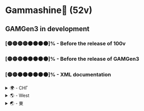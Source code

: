 # Gammashine💛 (52v)
##  GAMGen3 in development

### [🟡🟡🟡🟡⚫⚫⚫⚫]% - Before the release of 100v  
### [🟡🟡🟡⚫⚫⚫⚫⚫]% - Before the release of GAMGen3  
### [🟡🟡⚫⚫⚫⚫⚫⚫]% - XML documentation    

<details>
  <summary>🌍 - СНГ</summary>

💛 Кошачья библиотчека в совокупе с системой GAM - Модульная архитектура Гаммы.
- Данная библиотека сделана любителем для собственных нужд и своих идей. Библиотека открыта для любого желающего, если вам понравится моя концепция разработки видеоигр❗❗❗

🔶 Понимание концепции:
- Модульность - Я стараюсь с каждым разом делать больше упор на самобытность всех систем, так как у меня все состоит из модулей
- Изменчивость - В системе я предусматриваю изменчивость всего, чего я могу реализовать. Например модули могут менять свое состояние тем самым открывая собственные возможности и повышая производительность без каких либо усилий
- Унификация - Здесь практически везде используются собственный стандарт именования и построения. При построении проекта он сам по себе начинает документировать из-за единоличного API. Есть конечно некоторые механизмы которые выбиваются вне самой системы, но стараюсь их всех подогнать в одну сторону. Практически все унаследовано от интерфейсов, которые используются таким образом, что описывают и стандартизируют проект, если конечно же все написано на Мастермайндах.
- Модифицируемость - Позволяет стараться по минимум изменять или даже добавлять вовсе новый функционал без лишнего затрагивания других мест
- Простота - Система не делается таким образом, чтобы "красоваться" ее сложностью и не пониманию других. Изначально вся задумка и начиналась с того, чтобы упростить написание проектов. Также в системе сложно запутаться, так как в основном она имеет 5 звеньев везде, если вы пишите по ее стандартам. Синхронизация данных может оказаться самой мудренной частью, но если следовать именованию и концепции данных (как описано ниже) - запутанность будет сводится к минимуму.

🔶 Понимание системы:
0) 0_RulecoreSupremind - Вся назовем ее архитектура и ее особенности начинаются отсюда. На самом деле это такая же система (4_Mastermind), но имеет нюанс - он проигрывает другие системы и имеет немного отличий в структуре, так как в системе предусмотренно изменчивость состояний, о чем пойдет речь дальше. По строение и понимаю это тоже самое, что и другие системы. Не смотря на то, что все системы унаследованы от MonoBehaviour, только RulecoreSupremind использует его методы, нежели другие, хотя все системы могут проиграть самих себя.
1) 1_Fold - Данные, они же "Складки" - что намекает на их изменчивость. Изначально концепция всей системы начиналась с модульного оригами, что кстати по сути и остается в ее сердцевине, пусть и не так вызывающе. Отличие данных является в том, что они практически все публичны. Я решила, что к данным пусть будут иметь доступ все, ибо запутаться в этом очень сложно. Также большой акцент на переиспользовании тех же данных, которые имеются в других модулях (2_Module). Данные делятся на 4 вида:
  - Mod2ata - Данные, которые относятся конкретно к модулю для описания его изменчивости (GAMGen3 с модулем - IMultipurposeModulable).
  - Fold - Данные, которые требуются для работы самого модуля, они имеют в себе суть привязанности к самому модулю. Такие данные именуются как - FishFold.
  - Bind - Данные, которые требуются для дополнительной работы модуля извне (суть переиспользования других данных). В дальнейшем их нужно синхронизировать. Такие данные именуются как - FishBind.
  - Info - Данные, которые предоставляются модулем для удобного использования другим системам и модулям, которые в свою очередь становятся Bind-данными. Но есть нюанс - данный тип данных никак не участвует в работе модуля, откуда они были созданы изначально. Такие данные именуются как - FishInformation.
2) 2_Module - Модули нужны для реализации функционала систем. Они имеют очень короткую отвественность и отвечают только за свой контекст. Модули в основном проигрываются системой. Модули в принципе не привязаны кому либо изначально и могут быть проиграны где угодно, так как система унифицирована. Модули содержат минимум двое данных - Mod2ata и Fold. У модулей есть довольно общирный набор типов этих самых модулей:
  - IModulable - Является основой всех остальных модулей. Имеет в себе два метода - Коллекции (Collection();) и Уничтожения (Elimination();).
  - IRegularModulable : IModulable - Также является основой, так как в себе имеет метод проигрывания - Playback();.
  - IUniversalModulable : IModulable - Модуль из GAMGen2, который имеет в себе преопределенные данные для его изменчивости. Является таким началом для построения системы для GAMGen2
  - IPlayableModulable : IRegularModulable - Основной модуль из GAMGen2, который также имеет набор данных аналогичный как у IUniversalModulable. Позволяет проигрывать функционал, а также включать или выключать модуль для изменчивости состояния и также позволяет экономить производительность.
  - IMultipurposeModulable<T> : IRegularModulable - Основной модуль уже из GAMGen3 для построения собственных модулей, который в свою очередь стал по истине универсальным. Данный модуль можно сказать является заменой модулей из GAMGen2, который предоставляет больше гибкости, пусть с меньшей конкреткой
  - IMainstreamModulable : IMultipurposeModulable<T> - Главный модуль GAMGen3, на который идет акцент всех основных систем и построения других проектов соотвественно. Под капотом это преопределенный модуль которые имеет в себе уже определнный набор данных и пару новых методов для более гибкой работы с ними. Shutdown(); - данный метод позволяет удобно перенести логику того, когда модуль был выключен. Lightback(); - интересный метод с новой концепцией которая вытекла из того нюанса, что система благодаря выключению модулей в подходящие моменты может повысить производительность. Я пошла дальше и сделала "легковесный" проигрываемый модуль, который может запуститься после основной логики из Playback и уже у себя крутить более легкий функционал или даже просто передавать данные для правильной работы других модулей без лишних расчетов.
3) 3_Manifold (Collector) - Коллекторы можно назвать как специальные данные для конкретной системы. В нем содержится список всех модулей и данных, которые нужны самой системе. Дальше будет ясно зачем. Также в нем есть метод Changeover(); который позволяет коллекционировать новые модули, удалять и другие возможности которые предоставит пользователь. Коллектор может принимать в себя разные перечисления (enum) для реализации своего функционала. Например RulecoreSupremind имеет свою реализацию, более простую чем у стандартизации других систем
4) 4_Mastermind - Системы, которые сообственно и управляют своими модулями и данными которые содержатся в его Коллекторе. На самом деле система это такой же модуль, он даже унаследован от него, но он позволяет подготовить и правильно синхронизировать данные между модулями и даже системами если есть такая необходимость с помощью механизма переиспользования данных не имея прямых ссылок с другими системами. Системы друг о друге ничего не знают
5) 5_Controllable - Состояния (они же enumeration) которые выполняют чуть ли не половину работы всей системы. В моей назовем ее архитектуре, а я бы назвала это все же системой - основной упор на контроль состояний. Состояния не только позволяют менять менять что-то, как например проигрывать ли модуль или нет, но еще одной концепцией у меня это являюется как "Изменения и привязанность на кончиках пальцев", где разные состояния могут конвертироваться в другие которые понимает конкретная система и тем самым передавая не данные, а условное состояние. Можно сказать что высшая форма управлением между собой является именно на состоянии, а не данными - это более примитивный и грубый способ синхронизации. Как ни странно, но для автоматизации и работы с ними есть Оригамма Supervision, которая отвечает за управлением разных состояний и их конвертаций для общения разных систем
6) 6s_Origamma - Оригами или же ОриГамма являются необычным функционалом который выделяется на фоне всей системы. Они работают по принципу коллекций и выглядят как классическая реализация класса/структуры. Одной из особенностей их в том, что функционал у них фиксированный, когда у системы концепция изменчивости.
7) 7s_Actress - Актрисы являются также выбивающимся подспорием системы. Это полу-унифицированные интерфейсы для "обогащения" модуля или для универсальной замены части функционала у модуля. Также является чем-то классическим, нежели чем у меня. Это гибридный механизм позволяющий делать реализации еще гибче. Вообще актрисы были задуманы как отдельная система, но по итогу стала частью GAM.
8) 8m_Machine - Изначально я планировала сделать что-то более большим, но машины являются статической реализацией опреденного функционала (static).
  
</details>

<details>
  <summary>🌎 - West</summary>

💛 The cat library in conjunction with the GAM system is a modular architecture of Gamma.
- This library is made by an amateur for his own needs and his own ideas. The library is open to anyone, if you like my video game development concept❗❗❗

Understanding the concept:
- Modularity - Every time I try to put more emphasis on the originality of all systems, since everything consists of modules
- Variability - In the system, I envisage the variability of everything that I can implement. For example, modules can change their state, thereby opening up their own capabilities and increasing productivity without any effort
- Unification - Here, almost everywhere, their own naming and construction standard is used. When building a project, it starts documenting itself because of the sole API. Of course, there are some mechanisms that are knocked out outside the system itself, but I try to fit them all in one direction. Almost everything is inherited from the interfaces, which are used in such a way that they describe and standardize the project, unless of course everything is written in the Masterminds.
- Modifiability - Allows you to try to change or even add new functionality at a minimum without unnecessarily affecting other places
- Simplicity - The system is not made in such a way as to "show off" its complexity and not be understood by others. Initially, the whole idea began with making it easier to write projects. It is also difficult to get confused in the system, since it basically has 5 links everywhere if you write according to its standards. Data synchronization may be the trickiest part, but if you follow the naming and concept of the data (as described below), the confusion will be minimized.

🔶 Understanding the system:
0) 0_RulecoreSupremind - Let's call its entire architecture and its features start from here. In fact, this is the same system (4_Mastermind), but it has a nuance - it loses to other systems and has few differences in structure, since the system provides for variability of states, which will be discussed further. By structure and understanding, this is the same as other systems. Despite the fact that all systems are inherited from MonoBehaviour, only RulecoreSupremind uses its methods rather than others, although all systems can lose themselves.
1) 1_Fold - Data, they are also "Folds" - which hints at their variability. Initially, the concept of the entire system began with modular origami, which, by the way, remains at its core, albeit not so defiantly. The difference between the data is that they are almost all public. I decided that everyone should have access to the data, because it is very difficult to get confused in this. There is also a great emphasis on reusing the same data that is available in other modules (2_Module). The data is divided into 4 types:
  - Mod2ata - Data that refers specifically to the module to describe its variability (GAMGen3 with the module - IMultipurposeModulable).
  - Fold - The data that is required for the operation of the module itself, they have the essence of attachment to the module itself. Such data is referred to as - FishFold.
  - Bind - Data that is required for additional work of the module from the outside (the essence of reusing other data). In the future, they need to be synchronized. Such data is referred to as - FishBind.
  - Info - Data that is provided by the module for convenient use by other systems and modules, which in turn become Bind data. But there is a caveat - this type of data does not participate in the work of the module in any way, from where they were originally created. Such data is referred to as - FishInformation.
2) 2_Module - Modules are needed to implement the functionality of the systems. They have a very short responsibility and are responsible only for their context. Modules are mostly played by the system. In principle, the modules are not tied to anyone initially and can be played anywhere, since the system is unified. The modules contain at least two data - Mod2ata and Fold. Modules have a fairly general set of types of these modules:
  - IModulable - Is the basis of all other modules. It has two methods - Collection (Collection();) and Destruction (Elimination();).
  - IRegularModulable : IModulable - Is also the basis, since it has a playback method - Playback();.
  - IUniversalModulable : IModulable is a module from GAMGen2 that has pre-defined data for its variability. It is such a start for building a system for GAMGen2
  - IPlayableModulable : IRegularModulable is the main module from GAMGen2, which also has a data set similar to that of IUniversalModulable. It allows you to play the functionality, as well as turn on or off the module for state variability and also allows you to save performance.
  - IMultipurposeModulable<T> : IRegularModulable is the main module already from GAMGen3 for building its own modules, which in turn has become truly universal. This module can be said to be a replacement for modules from GAMGen2, which provides more flexibility, albeit with less specificity
  - IMainstreamModulable : IMultipurposeModulable<T> is the main module of GAMGen3, which is the focus of all major systems and the construction of other projects accordingly. Under the hood, this is a pre-defined module that has an already defined set of data and a couple of new methods for working with them more flexibly. Shutdown(); - this method allows you to conveniently transfer the logic of when the module was turned off. Lightback(); is an interesting method with a new concept that follows from the nuance that the system can improve performance by turning off modules at appropriate times. I went further and made a "lightweight" playable module that can start after the basic logic from the Playback and already turn on lighter functionality or even just transfer data for the correct operation of other modules without unnecessary calculations.
3) 3_Manifold (Collector) - Collectors can be named as special data for a specific system. It contains a list of all modules and data that the system itself needs. Then it will be clear why. It also has a Changeover() method; which allows you to collect new modules, delete and other features that the user will provide. The collector can accept different enumerations (enums) to implement its functionality. For example, RulecoreSupremind has its own implementation, simpler than the standardization of other systems
4) 4_Mastermind - Systems that properly manage their modules and the data contained in its Collector. In fact, the system is the same module, it is even inherited from it, but it allows you to prepare and correctly synchronize data between modules and even systems, if necessary, using a data reuse mechanism without having direct links with other systems. The systems don't know anything about each other
5) 5_Controllable - States (aka enumeration) that perform almost half of the work of the entire system. In my architecture, let's call it, but I would still call it a system - the main focus is on state control. States not only allow you to change something, such as whether to play a module or not, but another concept for me is "Changes and attachment at your fingertips", where different states can be converted into others that a particular system understands and thereby transmitting not data, but a conditional state. It can be said that the highest form of control among themselves is based on the state, and not on data - this is a more primitive and crude way of synchronization. Strangely enough, but for automation and working with them there is Origamma Supervision, which is responsible for managing different states and their conversions for communication between different systems
6) 6s_Origamma - Origami or OriGamma is an unusual functionality that stands out against the background of the entire system. They work on the principle of collections and look like a classic implementation of a class/structures. One of their features is that their functionality is fixed when the system has a concept of variability.
7) 7s_Actress - Actresses are also an outstanding tool of the system. These are semi-unified interfaces for "enriching" the module or for universal replacement of a part of the module's functionality. It is also something classic, rather than what I have. This is a hybrid mechanism that allows you to make implementations even more flexible. In general, actresses were conceived as a separate system, but eventually became part of GAM.
8) 8m_Machine - Initially I planned to make something bigger, but the machines are a static implementation of a certain functionality (static).
</details>

<details>
  <summary>🌏 - 東</summary>

ﾂづ慊つｷﾂ。

</details>
